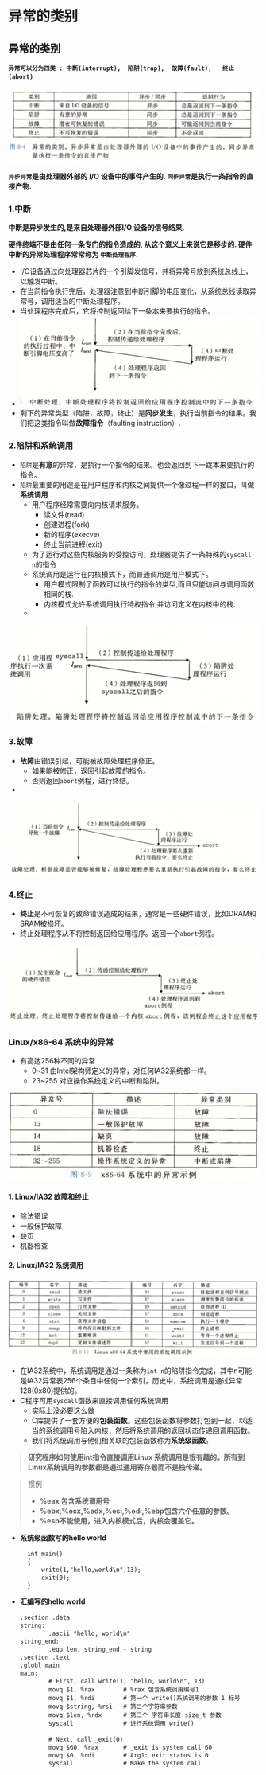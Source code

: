 # 异常的类别

## 异常的类别

**`异常可以分为四类 : 中断(interrupt),  陷阱(trap),  故障(fault),   终止(abort)`**

![](../.gitbook/assets/ping-mu-kuai-zhao-20190831-xia-wu-5.05.53.png)

**`异步异常`是由处理器外部的 I/O 设备中的事件产生的.  `同步异常`是执行一条指令的直接产物.**

### 1.中断

**中断是异步发生的,是来自处理器外部I/O 设备的信号结果.**

**硬件终端不是由任何一条专门的指令造成的, 从这个意义上来说它是移步的. 硬件中断的异常处理程序常常称为 `中断处理程序`.**

* I/O设备通过向处理器芯片的一个引脚发信号，并将异常号放到系统总线上，以触发中断。
* 在当前指令执行完后，处理器注意到中断引脚的电压变化，从系统总线读取异常号，调用适当的中断处理程序。
* 当处理程序完成后，它将控制返回给下一条本来要执行的指令。
*   ![](../.gitbook/assets/ping-mu-kuai-zhao-20190831-xia-wu-6.28.59.png) 
* 剩下的异常类型（陷阱，故障，终止）是**同步发生**，执行当前指令的结果。我们把这类指令叫做**故障指令**（faulting instruction）.

### 2.陷阱和系统调用

* `陷阱`是**有意**的异常，是执行一个指令的结果。也会返回到下一跳本来要执行的指令。
* `陷阱`最重要的用途是在用户程序和内核之间提供一个像过程一样的接口，叫做**系统调用**
  * 用户程序经常需要向内核请求服务。
    * 读文件\(read\)
    * 创建进程\(fork\)
    * 新的程序\(execve\)
    * 终止当前进程\(exit\)
  * 为了运行对这些内核服务的受控访问，处理器提供了一条特殊的`syscall n`的指令
  * 系统调用是运行在内核模式下，而普通调用是用户模式下。
    * 用户模式限制了函数可以执行的指令的类型,而且只能访问与调用函数相同的栈.
    * 内核模式允许系统调用执行特权指令,并访问定义在内核中的栈.
  * 

![](../.gitbook/assets/ping-mu-kuai-zhao-20190831-xia-wu-7.53.31.png)

### 3.故障

* **故障**由错误引起，可能被故障处理程序修正。
  * 如果能被修正，返回引起故障的指令。
  * 否则返回`abort`例程，进行终结。
* 

![](../.gitbook/assets/ping-mu-kuai-zhao-20190831-xia-wu-7.52.07.png)

### 4.终止

* **终止**是不可恢复的致命错误造成的结果，通常是一些硬件错误，比如DRAM和SRAM被损坏。
* 终止处理程序从不将控制返回给应用程序。返回一个`abort`例程。

![](../.gitbook/assets/ping-mu-kuai-zhao-20190831-xia-wu-7.54.43.png)

### Linux/x86-64 系统中的异常

* 有高达256种不同的异常
  * 0~31 由Intel架构师定义的异常，对任何IA32系统都一样。
  * 23~255 对应操作系统定义的中断和陷阱。

![](../.gitbook/assets/ping-mu-kuai-zhao-20190831-xia-wu-7.57.13.png)

#### 1. Linux/IA32 故障和终止

* 除法错误
* 一般保护故障
* 缺页
* 机器检查

#### 2. Linux/IA32 系统调用

![](../.gitbook/assets/ping-mu-kuai-zhao-20190831-xia-wu-7.59.06.png)

* 在IA32系统中，系统调用是通过一条称为`int n`的陷阱指令完成，其中n可能是IA32异常表256个条目中任何一个索引，历史中，系统调用是通过异常128\(0x80\)提供的。
* C程序可用`syscall`函数来直接调用任何系统调用
  * 实际上没必要这么做
  * C库提供了一套方便的**包装函数**。这些包装函数将参数打包到一起，以适当的系统调用号陷入内核，然后将系统调用的返回状态传递回调用函数。
  * 我们将系统调用与他们相关联的包装函数称为**系统级函数**。

> **研究程序如何使用int指令直接调用Linux 系统调用是很有趣的。所有到Linux系统调用的参数都是通过通用寄存器而不是栈传递。**

> 惯例
>
> * **%eax 包含系统调用号**
> * **%ebx,%ecx,%edx,%esi,%edi,%ebp包含六个任意的参数。**
> * **%esp不能使用，进入内核模式后，内核会覆盖它。**

* **系统级函数写的hello world**

  ```text
    int main()
    {
        write(1,"hello,world\n",13);
        exit(0);
    }
  ```

* **汇编写的hello world**

  ```text
  .section .data
  string:
          .ascii "hello, world\n"
  string_end:
          .equ len, string_end - string
  .section .text
  .globl main
  main:
          # First, call write(1, "hello, world\n", 13)
          movq $1, %rax        # %rax 包含系统调用编号1      
          movq $1, %rdi        # 第一个 write()系统调用的参数 1 标号
          movq $string, %rsi   # 第二个字符串参数
          movq $len, %rdx      # 第三个 字符串长度 size_t 参数
          syscall              # 进行系统调用 write()

          # Next, call _exit(0)
          movq $60, %rax       # _exit is system call 60     
          movq $0, %rdi        # Arg1: exit status is 0      
          syscall              # Make the system call  
  ```
















